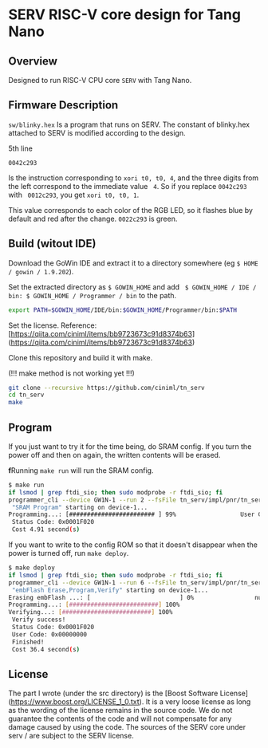 # SERV RISC-V core design for Tang Nano

## Overview

Designed to run RISC-V CPU core `SERV` with Tang Nano.

## Firmware Description

`sw/blinky.hex` Is a program that runs on SERV. The constant of blinky.hex attached to SERV is modified according to the design.

5th line

```
0042c293
```

Is the instruction corresponding to `xori t0, t0, 4`, and the three digits from the left correspond to the immediate value ` 4`.
So if you replace `0042c293` with ` 0012c293`, you get `xori t0, t0, 1`.

This value corresponds to each color of the RGB LED, so it flashes blue by default and red after the change. `0022c293` is green.

## Build (witout IDE)

Download the GoWin IDE and extract it to a directory somewhere (eg `$ HOME / gowin / 1.9.202`).

Set the extracted directory as `$ GOWIN_HOME` and add ` $ GOWIN_HOME / IDE / bin: $ GOWIN_HOME / Programmer / bin` to the path.

```bash
export PATH=$GOWIN_HOME/IDE/bin:$GOWIN_HOME/Programmer/bin:$PATH
```

Set the license. Reference: [https://qiita.com/ciniml/items/bb9723673c91d8374b63] (https://qiita.com/ciniml/items/bb9723673c91d8374b63)

Clone this repository and build it with make.

(!!! make method is not working yet !!!)

```bash
git clone --recursive https://github.com/ciniml/tn_serv
cd tn_serv
make
```

## Program

If you just want to try it for the time being, do SRAM config. If you turn the power off and then on again, the written contents will be erased.

**f**Running `make run` will run the SRAM config.

```bash
$ make run
if lsmod | grep ftdi_sio; then sudo modprobe -r ftdi_sio; fi
programmer_cli --device GW1N-1 --run 2 --fsFile tn_serv/impl/pnr/tn_serv.fs
 "SRAM Program" starting on device-1...
Programming...: [######################## ] 99%                  User Code: 0x00000000
 Status Code: 0x0001F020
 Cost 4.91 second(s)
```

If you want to write to the config ROM so that it doesn't disappear when the power is turned off, run `make deploy`.

```bash
$ make deploy
if lsmod | grep ftdi_sio; then sudo modprobe -r ftdi_sio; fi
programmer_cli --device GW1N-1 --run 6 --fsFile tn_serv/impl/pnr/tn_serv.fs
 "embFlash Erase,Program,Verify" starting on device-1...
Erasing embFlash ...: [                         ] 0%                 number addresses of data:332
Programming...: [#########################] 100%
Verifying...: [#########################] 100%
 Verify success!
 Status Code: 0x0001F020
 User Code: 0x00000000
 Finished!
 Cost 36.4 second(s)
```

## License

The part I wrote (under the src directory) is the [Boost Software License] (https://www.boost.org/LICENSE_1_0.txt). It is a very loose license as long as the wording of the license remains in the source code.
We do not guarantee the contents of the code and will not compensate for any damage caused by using the code.
The sources of the SERV core under serv / are subject to the SERV license.
